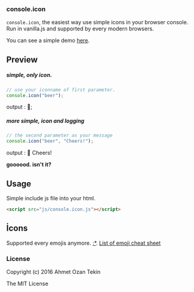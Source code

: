### console.icon

`console.icon`, the easiest way use simple icons in your browser console. Run in vanilla.js and supported by every modern browsers.

 You can see a simple demo [here](http://ahmetozantekin.github.io/consoleicon.html).
 
## Preview

##### simple, only icon.
```javascript
// use your iconname of first parameter.
console.icon("beer");
```
output : 🍺;

##### more simple, icon and logging
```javascript
// the second parameter as your message
console.icon("beer", "Cheers!");
```
output : 🍺 Cheers!

**goooood. isn't it?**


## Usage

Simple include js file into your html.

```html
<script src="js/console.icon.js"></script>
```

## İcons

Supported every emojis anymore. [:*](https://github.com/erayarslan).
[List of emoji cheat sheet](http://www.webpagefx.com/tools/emoji-cheat-sheet/)

### License
Copyright (c) 2016 Ahmet Ozan Tekin

The MIT License
